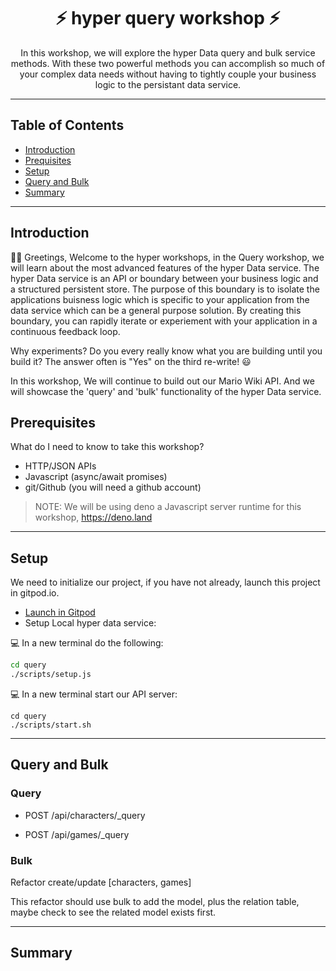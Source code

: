 <h1 align="center">⚡️ hyper query workshop ⚡️</h1>
<p align="center">In this workshop, we will explore the hyper Data query and bulk service methods. With these two powerful methods you can
accomplish so much of your complex data needs without having to tightly couple your business logic to the persistant data service.</p>

---

## Table of Contents

- [Introduction](#introduction)
- [Prequisites](#prerequisites)
- [Setup](#setup)
- [Query and Bulk](#query-and-bulk)
- [Summary](#summary)

---

## Introduction

👋🏻 Greetings, Welcome to the hyper workshops, in the Query workshop, we will learn about the most advanced features of the hyper Data service. The hyper Data service is an API or boundary between your business logic and a structured persistent store. The purpose of this boundary is to isolate the applications buisness logic which is specific to your application from the data service which can be a general purpose solution. By creating this boundary, you can rapidly iterate or experiement with your application in a continuous feedback loop.

Why experiments? Do you every really know what you are building until you build it? The answer often is "Yes" on the third re-write! 😃

In this workshop, We will continue to build out our Mario Wiki API. And we will showcase the 'query' and 'bulk' functionality of the hyper Data service.

## Prerequisites

What do I need to know to take this workshop?

- HTTP/JSON APIs
- Javascript (async/await promises)
- git/Github (you will need a github account)

> NOTE: We will be using deno a Javascript server runtime for this workshop, https://deno.land

---

## Setup

We need to initialize our project, if you have not already, launch this project in gitpod.io. 

* [Launch in Gitpod](https://gitpod.io#https://github.com/hyper63/workshops)
* Setup Local hyper data service:

💻 In a new terminal do the following:

``` sh
cd query
./scripts/setup.js
```

💻 In a new terminal start our API server:

```
cd query
./scripts/start.sh
```

---

## Query and Bulk

### Query

* POST /api/characters/_query 

* POST /api/games/_query

### Bulk

Refactor create/update [characters, games]

This refactor should use bulk to add the model, plus the relation table, maybe 
check to see the related model exists first.

---

## Summary



